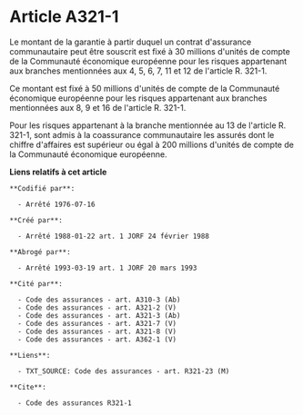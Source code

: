 # Article A321-1

Le montant de la garantie à partir duquel un contrat d'assurance communautaire peut être souscrit est fixé à 30 millions
d'unités de compte de la Communauté économique européenne pour les risques appartenant aux branches mentionnées aux 4, 5, 6,
7, 11 et 12 de l'article R. 321-1.

Ce montant est fixé à 50 millions d'unités de compte de la Communauté économique européenne pour les risques appartenant aux
branches mentionnées aux 8, 9 et 16 de l'article R. 321-1.

Pour les risques appartenant à la branche mentionnée au 13 de l'article R. 321-1, sont admis à la coassurance communautaire
les assurés dont le chiffre d'affaires est supérieur ou égal à 200 millions d'unités de compte de la Communauté économique
européenne.

**Liens relatifs à cet article**

	**Codifié par**:

	  - Arrêté 1976-07-16

	**Créé par**:

	  - Arrêté 1988-01-22 art. 1 JORF 24 février 1988

	**Abrogé par**:

	  - Arrêté 1993-03-19 art. 1 JORF 20 mars 1993

	**Cité par**:

	  - Code des assurances - art. A310-3 (Ab)
	  - Code des assurances - art. A321-2 (V)
	  - Code des assurances - art. A321-3 (Ab)
	  - Code des assurances - art. A321-7 (V)
	  - Code des assurances - art. A321-8 (V)
	  - Code des assurances - art. A362-1 (V)

	**Liens**:

	  - TXT_SOURCE: Code des assurances - art. R321-23 (M)

	**Cite**:

	  - Code des assurances R321-1
